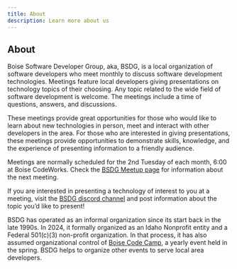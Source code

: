```yaml
---
title: About
description: Learn more about us
---
```


## About

Boise Software Developer Group, aka, BSDG, is a local organization of software developers who meet monthly to discuss software development technologies. Meetings feature local developers giving presentations on technology topics of their choosing. Any topic related to the wide field of software development is welcome. The meetings include a time of questions, answers, and discussions. 

These meetings provide great opportunities for those who would like to learn about new technologies in person, meet and interact with other developers in the area. For those who are interested in giving presentations, these meetings provide opportunities to demonstrate skills, knowledge, and the experience of presenting information to a friendly audience. 

Meetings are normally scheduled for the 2nd Tuesday of each month, 6:00 at Boise CodeWorks. Check the [BSDG Meetup page](/events/index.html) for information about the next meeting. 

If you are interested in presenting a technology of interest to you at a meeting, visit the [BSDG discord channel](https://discord.gg/FILL_ME_IN) and post information about the topic you’d like to present!

BSDG has operated as an informal organization since its start back in the late 1990s. In 2024, it formally organized as an Idaho Nonprofit entity and a Federal 501(c)(3) non-profit organization. In that process, it has also assumed organizational control of [Boise Code Camp](https://boisecodecamp.com), a yearly event held in the spring. BSDG helps to organize other events to serve local area developers. 

 <!--@include: ./board.md-->
